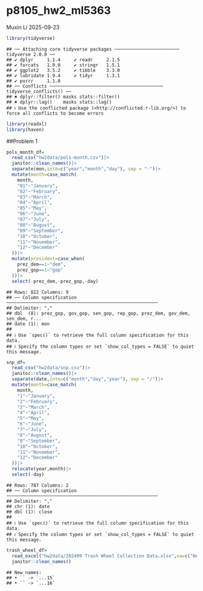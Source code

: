p8105_hw2_ml5363
================
Muxin Li
2025-09-23

``` r
library(tidyverse)
```

    ## ── Attaching core tidyverse packages ──────────────────────── tidyverse 2.0.0 ──
    ## ✔ dplyr     1.1.4     ✔ readr     2.1.5
    ## ✔ forcats   1.0.0     ✔ stringr   1.5.1
    ## ✔ ggplot2   3.5.2     ✔ tibble    3.3.0
    ## ✔ lubridate 1.9.4     ✔ tidyr     1.3.1
    ## ✔ purrr     1.1.0     
    ## ── Conflicts ────────────────────────────────────────── tidyverse_conflicts() ──
    ## ✖ dplyr::filter() masks stats::filter()
    ## ✖ dplyr::lag()    masks stats::lag()
    ## ℹ Use the conflicted package (<http://conflicted.r-lib.org/>) to force all conflicts to become errors

``` r
library(readxl)
library(haven)
```

\##Problem 1

``` r
pols_month_df=
  read_csv("hw2data/pols-month.csv")|>
  janitor::clean_names()|>
  separate(mon,into=c("year","month","day"), sep = "-")|>
  mutate(month=case_match(
    month,
    "01"~"January",
    "02"~"February",
    "03"~"March",
    "04"~"April",
    "05"~"May",
    "06"~"June",
    "07"~"July",
    "08"~"August",
    "09"~"September",
    "10"~"October",
    "11"~"November",
    "12"~"December"
  ))|>
  mutate(president=case_when(
    prez_dem==1~"dem",
    prez_gop==1~"gop"
  ))|>
  select(-prez_dem,-prez_gop,-day)
```

    ## Rows: 822 Columns: 9
    ## ── Column specification ────────────────────────────────────────────────────────
    ## Delimiter: ","
    ## dbl  (8): prez_gop, gov_gop, sen_gop, rep_gop, prez_dem, gov_dem, sen_dem, r...
    ## date (1): mon
    ## 
    ## ℹ Use `spec()` to retrieve the full column specification for this data.
    ## ℹ Specify the column types or set `show_col_types = FALSE` to quiet this message.

``` r
snp_df=
  read_csv("hw2data/snp.csv")|>
  janitor::clean_names()|>
  separate(date,into=c("month","day","year"), sep = "/")|>
  mutate(month=case_match(
    month,
    "1"~"January",
    "2"~"February",
    "3"~"March",
    "4"~"April",
    "5"~"May",
    "6"~"June",
    "7"~"July",
    "8"~"August",
    "9"~"September",
    "10"~"October",
    "11"~"November",
    "12"~"December"
  ))|>
  relocate(year,month)|>
  select(-day)
```

    ## Rows: 787 Columns: 2
    ## ── Column specification ────────────────────────────────────────────────────────
    ## Delimiter: ","
    ## chr (1): date
    ## dbl (1): close
    ## 
    ## ℹ Use `spec()` to retrieve the full column specification for this data.
    ## ℹ Specify the column types or set `show_col_types = FALSE` to quiet this message.

``` r
trash_wheel_df=
  read_excel("hw2data/202409 Trash Wheel Collection Data.xlsx",na=c("NA",".",""))|>
  janitor::clean_names()
```

    ## New names:
    ## • `` -> `...15`
    ## • `` -> `...16`
